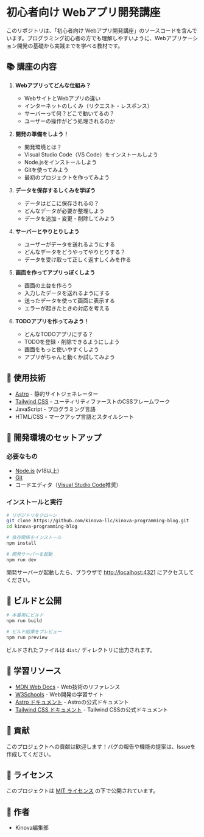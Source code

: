 # 初心者向け Webアプリ開発講座

このリポジトリは、「初心者向け Webアプリ開発講座」のソースコードを含んでいます。プログラミング初心者の方でも理解しやすいように、Webアプリケーション開発の基礎から実践までを学べる教材です。

## 📚 講座の内容

1. **Webアプリってどんな仕組み？**
   - WebサイトとWebアプリの違い
   - インターネットのしくみ（リクエスト・レスポンス）
   - サーバーって何？どこで動いてるの？
   - ユーザーの操作がどう処理されるのか

2. **開発の準備をしよう！**
   - 開発環境とは？
   - Visual Studio Code（VS Code）をインストールしよう
   - Node.jsをインストールしよう
   - Gitを使ってみよう
   - 最初のプロジェクトを作ってみよう

3. **データを保存するしくみを学ぼう**
   - データはどこに保存されるの？
   - どんなデータが必要か整理しよう
   - データを追加・変更・削除してみよう

4. **サーバーとやりとりしよう**
   - ユーザーがデータを送れるようにする
   - どんなデータをどうやってやりとりする？
   - データを受け取って正しく返すしくみを作る

5. **画面を作ってアプリっぽくしよう**
   - 画面の土台を作ろう
   - 入力したデータを送れるようにする
   - 送ったデータを使って画面に表示する
   - エラーが起きたときの対応を考える

6. **TODOアプリを作ってみよう！**
   - どんなTODOアプリにする？
   - TODOを登録・削除できるようにしよう
   - 画面をもっと使いやすくしよう
   - アプリがちゃんと動くか試してみよう

## 🚀 使用技術

- [Astro](https://astro.build/) - 静的サイトジェネレーター
- [Tailwind CSS](https://tailwindcss.com/) - ユーティリティファーストのCSSフレームワーク
- JavaScript - プログラミング言語
- HTML/CSS - マークアップ言語とスタイルシート

## 🔧 開発環境のセットアップ

### 必要なもの

- [Node.js](https://nodejs.org/) (v18以上)
- [Git](https://git-scm.com/)
- コードエディタ（[Visual Studio Code](https://code.visualstudio.com/)推奨）

### インストールと実行

```bash
# リポジトリをクローン
git clone https://github.com/kinova-llc/kinova-programming-blog.git
cd kinova-programming-blog

# 依存関係をインストール
npm install

# 開発サーバーを起動
npm run dev
```

開発サーバーが起動したら、ブラウザで [http://localhost:4321](http://localhost:4321) にアクセスしてください。

## 📝 ビルドと公開

```bash
# 本番用にビルド
npm run build

# ビルド結果をプレビュー
npm run preview
```

ビルドされたファイルは `dist/` ディレクトリに出力されます。

## 📖 学習リソース

- [MDN Web Docs](https://developer.mozilla.org/ja/) - Web技術のリファレンス
- [W3Schools](https://www.w3schools.com/) - Web開発の学習サイト
- [Astro ドキュメント](https://docs.astro.build/) - Astroの公式ドキュメント
- [Tailwind CSS ドキュメント](https://tailwindcss.com/docs) - Tailwind CSSの公式ドキュメント

## 🤝 貢献

このプロジェクトへの貢献は歓迎します！バグの報告や機能の提案は、Issueを作成してください。

## 📄 ライセンス

このプロジェクトは [MIT ライセンス](LICENSE) の下で公開されています。

## 👥 作者

- Kinova編集部